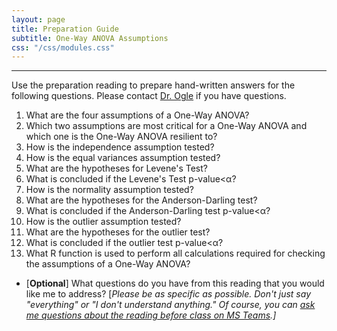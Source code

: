 ```yaml
---
layout: page
title: Preparation Guide
subtitle: One-Way ANOVA Assumptions
css: "/css/modules.css"
---
```


----

<div class="alert alert-warning">
Use the preparation reading to prepare hand-written answers for the following questions. Please contact <a href="https://teams.microsoft.com/l/channel/19%3aebdb6d98f8c748818228211aeea11139%40thread.tacv2/Class%2520Preparation%2520Reading%2520Questions?groupId=6aaae687-f6ed-4518-b9ed-3986bc9e6f4f&tenantId=b70d8bab-80b6-4766-b5da-fcfdabdf71c7)" target="_blank">Dr. Ogle</a> if you have questions.
</div>

1. What are the four assumptions of a One-Way ANOVA?
1. Which two assumptions are most critical for a One-Way ANOVA and which one is the One-Way ANOVA resilient to?
1. How is the independence assumption tested?
1. How is the equal variances assumption tested?
1. What are the hypotheses for Levene's Test?
1. What is concluded if the Levene's Test p-value<&alpha;?
1. How is the normality assumption tested?
1. What are the hypotheses for the Anderson-Darling test?
1. What is concluded if the Anderson-Darling test p-value<&alpha;?
1. How is the outlier assumption tested?
1. What are the hypotheses for the outlier test?
1. What is concluded if the outlier test p-value<&alpha;?
1. What R function is used to perform all calculations required for checking the assumptions of a One-Way ANOVA?

<ul>
<li>[<b>Optional</b>] What questions do you have from this reading that you would like me to address? [<i>Please be as specific as possible. Don't just say "everything" or "I don't understand anything." Of course, you can <a href="https://teams.microsoft.com/l/channel/19%3aebdb6d98f8c748818228211aeea11139%40thread.tacv2/Class%2520Preparation%2520Reading%2520Questions?groupId=6aaae687-f6ed-4518-b9ed-3986bc9e6f4f&tenantId=b70d8bab-80b6-4766-b5da-fcfdabdf71c7" target="_blank">ask me questions about the reading before class on MS Teams</a>.]</i></li>
</ul>
